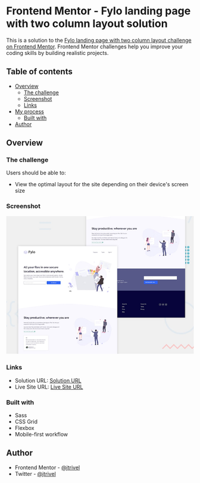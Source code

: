 # Frontend Mentor - Fylo landing page with two column layout solution

This is a solution to the [Fylo landing page with two column layout challenge on Frontend Mentor](https://www.frontendmentor.io/challenges/fylo-landing-page-with-two-column-layout-5ca5ef041e82137ec91a50f5). Frontend Mentor challenges help you improve your coding skills by building realistic projects. 

## Table of contents

- [Overview](#overview)
  - [The challenge](#the-challenge)
  - [Screenshot](#screenshot)
  - [Links](#links)
- [My process](#my-process)
  - [Built with](#built-with)
- [Author](#author)




## Overview

### The challenge

Users should be able to:

- View the optimal layout for the site depending on their device's screen size

### Screenshot

![Design preview for the Fylo landing page with two column layout challenge on Frontend Mentor challenge](./design/desktop-preview.jpg)

### Links

- Solution URL: [Solution URL](https://www.frontendmentor.io/solutions/huddle-landing-page-single-section-solution-with-grid-and-flexbox-Xh64DzTVJ)
- Live Site URL: [Live Site URL](https://huddle-lading-page-with-single-section0001.netlify.app/)

### Built with
- Sass
- CSS Grid
- Flexbox
- Mobile-first workflow

## Author
- Frontend Mentor - [@jtrivel](https://www.frontendmentor.io/profile/jtrivel)
- Twitter - [@jtrivel](https://www.twitter.com/jtrivel)
